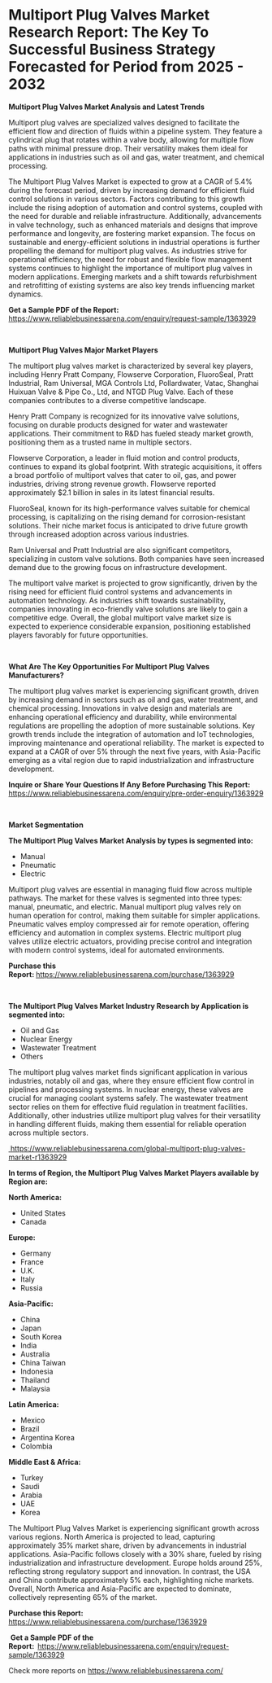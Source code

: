 <p><h1>Multiport Plug Valves Market Research Report: The Key To Successful Business Strategy Forecasted for Period from 2025 - 2032</h1></p><p><strong>Multiport Plug Valves Market Analysis and Latest Trends</strong></p>
<p><p>Multiport plug valves are specialized valves designed to facilitate the efficient flow and direction of fluids within a pipeline system. They feature a cylindrical plug that rotates within a valve body, allowing for multiple flow paths with minimal pressure drop. Their versatility makes them ideal for applications in industries such as oil and gas, water treatment, and chemical processing.</p><p>The Multiport Plug Valves Market is expected to grow at a CAGR of 5.4% during the forecast period, driven by increasing demand for efficient fluid control solutions in various sectors. Factors contributing to this growth include the rising adoption of automation and control systems, coupled with the need for durable and reliable infrastructure. Additionally, advancements in valve technology, such as enhanced materials and designs that improve performance and longevity, are fostering market expansion. The focus on sustainable and energy-efficient solutions in industrial operations is further propelling the demand for multiport plug valves. As industries strive for operational efficiency, the need for robust and flexible flow management systems continues to highlight the importance of multiport plug valves in modern applications. Emerging markets and a shift towards refurbishment and retrofitting of existing systems are also key trends influencing market dynamics.</p></p>
<p><strong>Get a Sample PDF of the Report:&nbsp;</strong> <a href="https://www.reliablebusinessarena.com/enquiry/request-sample/1363929?utm_campaign=2488&utm_medium=2&utm_source=Github&utm_content=ia&utm_term=12042025&utm_id=multiport-plug-valves">https://www.reliablebusinessarena.com/enquiry/request-sample/1363929</a></p>
<p>&nbsp;</p>
<p><strong>Multiport Plug Valves Major Market Players</strong></p>
<p><p>The multiport plug valves market is characterized by several key players, including Henry Pratt Company, Flowserve Corporation, FluoroSeal, Pratt Industrial, Ram Universal, MGA Controls Ltd, Pollardwater, Vatac, Shanghai Huixuan Valve & Pipe Co., Ltd, and NTGD Plug Valve. Each of these companies contributes to a diverse competitive landscape.</p><p>Henry Pratt Company is recognized for its innovative valve solutions, focusing on durable products designed for water and wastewater applications. Their commitment to R&D has fueled steady market growth, positioning them as a trusted name in multiple sectors.</p><p>Flowserve Corporation, a leader in fluid motion and control products, continues to expand its global footprint. With strategic acquisitions, it offers a broad portfolio of multiport valves that cater to oil, gas, and power industries, driving strong revenue growth. Flowserve reported approximately $2.1 billion in sales in its latest financial results.</p><p>FluoroSeal, known for its high-performance valves suitable for chemical processing, is capitalizing on the rising demand for corrosion-resistant solutions. Their niche market focus is anticipated to drive future growth through increased adoption across various industries.</p><p>Ram Universal and Pratt Industrial are also significant competitors, specializing in custom valve solutions. Both companies have seen increased demand due to the growing focus on infrastructure development.</p><p>The multiport valve market is projected to grow significantly, driven by the rising need for efficient fluid control systems and advancements in automation technology. As industries shift towards sustainability, companies innovating in eco-friendly valve solutions are likely to gain a competitive edge. Overall, the global multiport valve market size is expected to experience considerable expansion, positioning established players favorably for future opportunities.</p></p>
<p>&nbsp;</p>
<p><strong>What Are The Key Opportunities For Multiport Plug Valves Manufacturers?</strong></p>
<p><p>The multiport plug valves market is experiencing significant growth, driven by increasing demand in sectors such as oil and gas, water treatment, and chemical processing. Innovations in valve design and materials are enhancing operational efficiency and durability, while environmental regulations are propelling the adoption of more sustainable solutions. Key growth trends include the integration of automation and IoT technologies, improving maintenance and operational reliability. The market is expected to expand at a CAGR of over 5% through the next five years, with Asia-Pacific emerging as a vital region due to rapid industrialization and infrastructure development.</p></p>
<p><strong>Inquire or Share Your Questions If Any Before Purchasing This Report:</strong> <a href="https://www.reliablebusinessarena.com/enquiry/pre-order-enquiry/1363929?utm_campaign=2488&utm_medium=2&utm_source=Github&utm_content=ia&utm_term=12042025&utm_id=multiport-plug-valves">https://www.reliablebusinessarena.com/enquiry/pre-order-enquiry/1363929</a></p>
<p>&nbsp;</p>
<p><strong>Market Segmentation</strong></p>
<p><strong>The Multiport Plug Valves Market Analysis by types is segmented into:</strong></p>
<p><ul><li>Manual</li><li>Pneumatic</li><li>Electric</li></ul></p>
<p><p>Multiport plug valves are essential in managing fluid flow across multiple pathways. The market for these valves is segmented into three types: manual, pneumatic, and electric. Manual multiport plug valves rely on human operation for control, making them suitable for simpler applications. Pneumatic valves employ compressed air for remote operation, offering efficiency and automation in complex systems. Electric multiport plug valves utilize electric actuators, providing precise control and integration with modern control systems, ideal for automated environments.</p></p>
<p><strong>Purchase this Report:&nbsp;</strong><a href="https://www.reliablebusinessarena.com/purchase/1363929?utm_campaign=2488&utm_medium=2&utm_source=Github&utm_content=ia&utm_term=12042025&utm_id=multiport-plug-valves">https://www.reliablebusinessarena.com/purchase/1363929</a></p>
<p>&nbsp;</p>
<p><strong>The Multiport Plug Valves Market Industry Research by Application is segmented into:</strong></p>
<p><ul><li>Oil and Gas</li><li>Nuclear Energy</li><li>Wastewater Treatment</li><li>Others</li></ul></p>
<p><p>The multiport plug valves market finds significant application in various industries, notably oil and gas, where they ensure efficient flow control in pipelines and processing systems. In nuclear energy, these valves are crucial for managing coolant systems safely. The wastewater treatment sector relies on them for effective fluid regulation in treatment facilities. Additionally, other industries utilize multiport plug valves for their versatility in handling different fluids, making them essential for reliable operation across multiple sectors.</p></p>
<p><a href="https://www.reliablebusinessarena.com/global-multiport-plug-valves-market-r1363929?utm_campaign=2488&utm_medium=2&utm_source=Github&utm_content=ia&utm_term=12042025&utm_id=multiport-plug-valves">&nbsp;https://www.reliablebusinessarena.com/global-multiport-plug-valves-market-r1363929</a></p>
<p><strong>In terms of Region, the Multiport Plug Valves Market Players available by Region are:</strong></p>
<p>
    <p> <strong> North America: </strong>
        <ul>
            <li>United States</li>
            <li>Canada</li>
        </ul>
        </p> 
    <p> <strong> Europe: </strong>
        <ul>
            <li>Germany</li>
            <li>France</li>
            <li>U.K.</li>
            <li>Italy</li>
            <li>Russia</li>
        </ul>
        </p> 
    <p> <strong> Asia-Pacific: </strong>
        <ul>
            <li>China</li>
            <li>Japan</li>
            <li>South Korea</li>
            <li>India</li>
            <li>Australia</li>
            <li>China Taiwan</li>
            <li>Indonesia</li>
            <li>Thailand</li>
            <li>Malaysia</li>
        </ul>
        </p> 
    <p> <strong> Latin America: </strong>
        <ul>
            <li>Mexico</li>
            <li>Brazil</li>
            <li>Argentina Korea</li>
            <li>Colombia</li>
        </ul>
        </p> 
    <p> <strong> Middle East & Africa: </strong>
        <ul>
            <li>Turkey</li>
            <li>Saudi</li>
            <li>Arabia</li>
            <li>UAE</li>
            <li>Korea</li>
        </ul>
    </p>
    </p>
<p><p>The Multiport Plug Valves Market is experiencing significant growth across various regions. North America is projected to lead, capturing approximately 35% market share, driven by advancements in industrial applications. Asia-Pacific follows closely with a 30% share, fueled by rising industrialization and infrastructure development. Europe holds around 25%, reflecting strong regulatory support and innovation. In contrast, the USA and China contribute approximately 5% each, highlighting niche markets. Overall, North America and Asia-Pacific are expected to dominate, collectively representing 65% of the market.</p></p>
<p><strong>Purchase this Report: </strong><a href="https://www.reliablebusinessarena.com/purchase/1363929?utm_campaign=2488&utm_medium=2&utm_source=Github&utm_content=ia&utm_term=12042025&utm_id=multiport-plug-valves">https://www.reliablebusinessarena.com/purchase/1363929</a></p>
<p>&nbsp;<strong>Get a Sample PDF of the Report:&nbsp;&nbsp;</strong><a href="https://www.reliablebusinessarena.com/enquiry/request-sample/1363929?utm_campaign=2488&utm_medium=2&utm_source=Github&utm_content=ia&utm_term=12042025&utm_id=multiport-plug-valves">https://www.reliablebusinessarena.com/enquiry/request-sample/1363929</a></p>
<p><strong></strong></p>
<p>Check more reports on <a href="https://www.reliablebusinessarena.com/?utm_campaign=2488&utm_medium=2&utm_source=Github&utm_content=ia&utm_term=12042025&utm_id=multiport-plug-valves">https://www.reliablebusinessarena.com/</a></p>